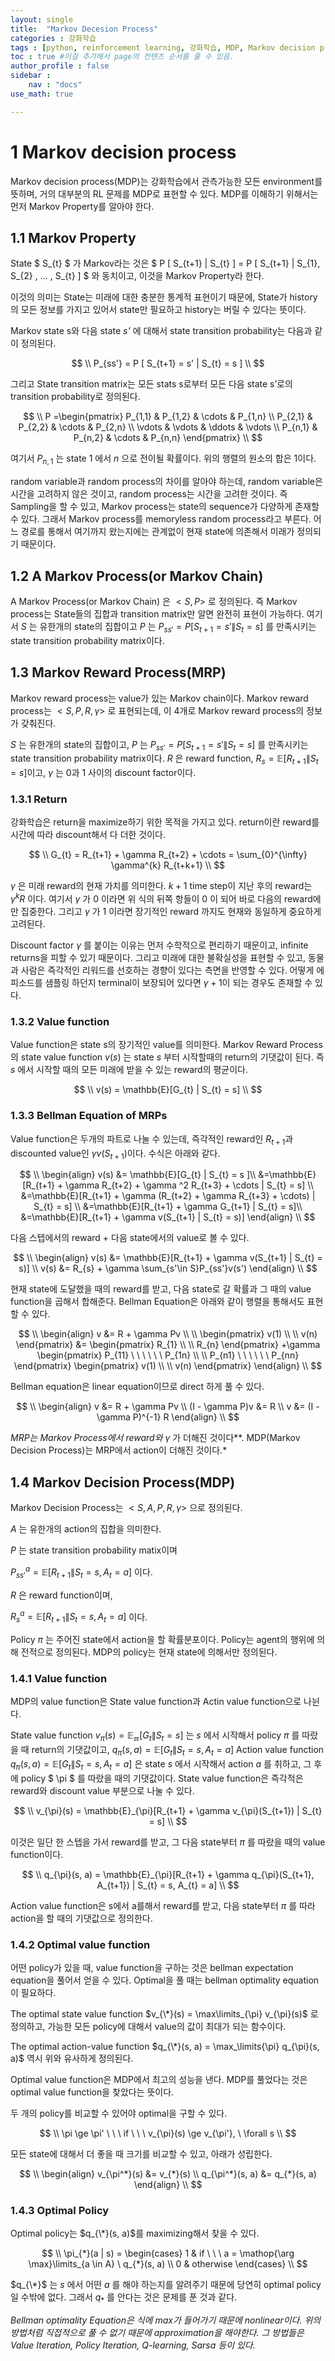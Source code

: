 ```yaml
---
layout: single
title:  "Markov Decesion Process"
categories : 강화학습
tags : [python, reinforcement learning, 강화학습, MDP, Markov decision process, Markov Property, Markov Cahin, Markov Reward Process, MRP, Bellman Equation]
toc : true #이걸 추가해서 page의 컨텐츠 순서를 줄 수 있음.
author_profile : false
sidebar : 
    nav : "docs"
use_math: true

---
```


# **1**   **Markov decision process** 

Markov decision process(MDP)는 강화학습에서 관측가능한 모든 environment를 뜻하며, 거의 대부분의 RL 문제를 MDP로 표현할 수 있다. MDP를 이해하기 위해서는 먼저 Markov Property를 알아야 한다.

 

## 1.1 Markov Property

State $ S_{t} $  가 Markov라는 것은 $ P [ S_{t+1} \| S_{t} ] = P [ S_{t+1} \| S_{1}, S_{2} , ... , S_{t} ] $ 와 동치이고, 이것을 Markov Property라 한다.

이것의 의미는 State는 미래에 대한 충분한 통계적 표현이기 때문에, State가 history의 모든 정보를 가지고 있어서 state만 필요하고 history는 버릴 수 있다는 뜻이다.

Markov state s와 다음 state _s'_ 에 대해서 state transition probability는 다음과 같이 정의된다.   


$$
\\
P_{ss'} = P [ S_{t+1} = s' | S_{t} = s ]
\\
$$


그리고 State transition matrix는 모든 stats s로부터 모든 다음 state s’로의 transition probability로 정의된다.   


$$
\\
P =\begin{pmatrix}
	P_{1,1} & P_{1,2} & \cdots & P_{1,n} \\
  P_{2,1} & P_{2,2} & \cdots & P_{2,n} \\
  \vdots  & \vdots  & \ddots & \vdots  \\
  P_{n,1} & P_{n,2} & \cdots & P_{n,n}
 \end{pmatrix}
\\
$$


여기서 $P_{n,1}$ 는 state $1$ 에서 $n$ 으로 전이될 확률이다. 위의 행렬의 원소의 합은 $1$이다.  

random variable과 random process의 차이를 알아야 하는데, random variable은 시간을 고려하지 않은 것이고, random process는 시간을 고려한 것이다. 즉 Sampling을 할 수 있고, Markov process는 state의 sequence가 다양하게 존재할 수 있다. 그래서 Markov process를 memoryless random process라고 부른다. 어느 경로를 통해서 여기까지 왔는지에는 관계없이 현재 state에 의존해서 미래가 정의되기 때문이다.

 

## **1.2**   **A Markov Process(or Markov Chain)**

A Markov Process(or Markov Chain) 은 $<S, P>$ 로 정의된다. 즉 Markov process는 State들의 집합과 transition matrix만 알면 완전히 표현이 가능하다. 여기서 $S$ 는 유한개의 state의 집합이고 $P$ 는 $P_{ss'} = P [ S_{t+1} = s' \| S_{t} = s ]$ 를 만족시키는 state transition probability matrix이다.

 

## **1.3**   **Markov Reward Process(MRP)**

Markov reward process는 value가 있는 Markov chain이다. Markov reward process는 $<S, P, R, \gamma>$ 로 표현되는데, 이 4개로 Markov reward process의 정보가 갖춰진다.

$S$ 는 유한개의 state의 집합이고, $P$ 는 $P_{ss'} = P [ S_{t+1} = s' \| S_{t} = s ]$ 를 만족시키는 state transition probability matrix이다. $R$ 은 reward function, $R_{s} =  \mathbb{E} [ R_{t+1} \| S_{t} = s ]$이고, $\gamma$ 는 0과 1 사이의 discount factor이다.

 

### **1.3.1** **Return**

강화학습은 return을 maximize하기 위한 목적을 가지고 있다. return이란 reward를 시간에 따라 discount해서 다 더한 것이다.   


$$
\\
G_{t} = R_{t+1} + \gamma R_{t+2} + \cdots = \sum_{0}^{\infty} \gamma^{k} R_{t+k+1}
\\
$$


$\gamma$ 은 미래 reward의 현재 가치를 의미한다. $k+1$ time step이 지난 후의 reward는 $\gamma^{k} R$ 이다. 여기서 $\gamma$ 가 $0$ 이라면 위 식의 뒤쪽 항들이 $0$ 이 되어 바로 다음의 reward에만 집중한다. 그리고 $\gamma$ 가 $1$ 이라면 장기적인 reward 까지도 현재와 동일하게 중요하게 고려된다.

Discount factor $\gamma$ 를 붙이는 이유는 먼저 수학적으로 편리하기 때문이고, infinite returns을 피할 수 있기 때문이다. 그리고 미래에 대한 불확실성을 표현할 수 있고, 동물과 사람은 즉각적인 리워드를 선호하는 경향이 있다는 측면을 반영할 수 있다. 어떻게 에피소드를 샘플링 하던지 terminal이 보장되어 있다면 $\gamma + 1$이 되는 경우도 존재할 수 있다.

 

### **1.3.2** **Value function**

Value function은 state s의 장기적인 value를 의미한다. Markov Reward Process의 state value function $v(s)$ 는 state $s$ 부터 시작할때의 return의 기댓값이 된다. 즉 $s$ 에서 시작할 때의 모든 미래에 받을 수 있는 reward의 평균이다.   


$$
\\
v(s) = \mathbb{E}[G_{t} | S_{t} = s]
\\
$$

###    

### **1.3.3** **Bellman Equation of MRPs**

Value function은 두개의 파트로 나눌 수 있는데, 즉각적인 reward인 $R_{t+1}$과 discounted value인 $\gamma v(S_{t+1})$이다. 수식은 아래와 같다.   


$$
\\
\begin{align}
v(s) &= \mathbb{E}[G_{t} | S_{t} = s ]\\
&=\mathbb{E}[R_{t+1} + \gamma R_{t+2} + \gamma ^2 R_{t+3} + \cdots | S_{t} = s] \\
&=\mathbb{E}[R_{t+1} + \gamma (R_{t+2} + \gamma R_{t+3} + \cdots) | S_{t} = s] \\
&=\mathbb{E}[R_{t+1} + \gamma G_{t+1} | S_{t} = s]\\
&=\mathbb{E}[R_{t+1} + \gamma v(S_{t+1} | S_{t} = s)]
\end{align}
\\
$$


다음 스텝에서의 reward + 다음 state에서의 value로 볼 수 있다.   


$$
\\
\begin{align}
v(s) &= \mathbb{E}[R_{t+1} + \gamma v(S_{t+1} | S_{t} = s)] \\
v(s) &= R_{s} + \gamma \sum_{s'\in S}P_{ss'}v(s')
\end{align}
\\
$$


현재 state에 도달했을 때의 reward를 받고, 다음 state로 갈 확률과 그 때의 value function을 곱해서 합해준다. Bellman Equation은 아래와 같이 행렬을 통해서도 표현할 수 있다.   


$$
\\
\begin{align}
v &= R + \gamma Pv \\ \\
\begin{pmatrix}
v(1) \\ \\ v(n)
\end{pmatrix}
&=
\begin{pmatrix}
R_{1} \\ \\ R_{n}
\end{pmatrix}
+\gamma \begin{pmatrix}
P_{11} \ \ \ \ \ \ P_{1n} \\ 
\\
P_{n1} \ \ \ \ \ \ P_{nn}
\end{pmatrix}
\begin{pmatrix}
v(1) \\ \\ v(n)
\end{pmatrix}
\end{align}
\\
$$


Bellman equation은 linear equation이므로 direct 하게 풀 수 있다.   


$$
\\
\begin{align}
v &= R + \gamma Pv \\
(I - \gamma P)v &= R \\
v &= (I - \gamma P)^{-1} R
\end{align}
\\
$$


*MRP는 Markov Process에서 reward와* $\gamma$ 가 더해진 것이다**. MDP(Markov Decision Process)는 MRP에서 action이 더해진 것이다.*

 

## **1.4**   **Markov Decision Process(MDP)**

Markov Decision Process는 $<S, A, P, R, \gamma>$ 으로 정의된다.

$A$ 는 유한개의 action의 집합을 의미한다.

$P$ 는 state transition probability matix이며

$P_{ss'}^{a} = \mathbb{E}[R_{t+1} \| S_{t} = s , A_{t} = a]$ 이다.

$R$ 은 reward function이며,

$R_{s}^{a} = \mathbb{E} [R_{t+1} \| S_{t} = s, A_{t} = a]$ 이다.

Policy $\pi$ 는 주어진 state에서 action을 할 확률분포이다. Policy는 agent의 행위에 의해 전적으로 정의된다. MDP의 policy는 현재 state에 의해서만 정의된다.

 

### **1.4.1**  **Value function**

MDP의 value function은 State value function과 Actin value function으로 나뉜다.

State value function $v_{\pi} (s) = \mathbb{E_{\pi}} [G_{t} \| S_{t} = s]$ 는 $s$ 에서 시작해서 policy $\pi$ 를 따랐을 때 return의 기댓값이고, $q_{\pi}(s,a) = \mathbb{E}[G_{t} \| S_{t} = s, A_{t} = a]$ Action value function $q_{\pi}(s,a) = \mathbb{E}[G_{t} \| S_{t} = s, A_{t} = a]$ 은 state $s$ 에서 시작해서 action $a$ 를 취하고, 그 후에 policy $ \pi $ 를 따랐을 때의 기댓값이다. State value function은 즉각적은 reward와 discount value 부분으로 나눌 수 있다.   


$$
\\
v_{\pi}(s) = \mathbb{E}_{\pi}[R_{t+1} + \gamma v_{\pi}(S_{t+1}) | S_{t} = s]
\\
$$


이것은 일단 한 스텝을 가서 reward를 받고, 그 다음 state부터 $\pi$ 를 따랐을 때의 value function이다.   


$$
\\
q_{\pi}(s, a) = \mathbb{E}_{\pi}[R_{t+1} + \gamma q_{\pi}(S_{t+1}, A_{t+1}) | S_{t} = s, A_{t} = a]
\\
$$


Action value function은 s에서 a를해서 reward를 받고, 다음 state부터 $\pi$ 를 따라 action을 할 때의 기댓값으로 정의한다.

 

### **1.4.2** **Optimal value function**

어떤 policy가 있을 때, value function을 구하는 것은 bellman expectation equation을 풀어서 얻을 수 있다. Optimal을 풀 때는 bellman optimality equation이 필요하다.

The optimal state value function $v_{\*}(s) = \max\limits_{\pi} v_{\pi}(s)$ 로 정의하고, 가능한 모든 policy에 대해서 value의 값이 최대가 되는 함수이다. 

The optimal action-value function $q_{\*}(s, a) = \max_\limits{\pi} q_{\pi}(s, a)$ 역시 위와 유사하게 정의된다.

Optimal value function은 MDP에서 최고의 성능을 낸다. MDP를 풀었다는 것은 optimal value function을 찾았다는 뜻이다.

 

두 개의 policy를 비교할 수 있어야 optimal을 구할 수 있다.   


$$
\\
\pi \ge \pi' \ \ \ if \ \ \ v_{\pi}(s) \ge v_{\pi'}, \ \forall s
\\
$$


모든 state에 대해서 더 좋을 때 크기를 비교할 수 있고, 아래가 성립한다.   


$$
\\
\begin{align}
v_{\pi^*}(s) &= v_{*}(s) \\
q_{\pi^*}(s, a) &= q_{*}(s, a)
\end{align}
\\
$$

###    

### **1.4.3** **Optimal Policy**

Optimal policy는 $q_{\*}(s, a)$를 maximizing해서 찾을 수 있다.   


$$
\\
\pi_{*}(a | s) = 
\begin{cases}
1 & if \ \ \ a = \mathop{\arg \max}\limits_{a \in A} \ q_{*}(s, a) 
\\
0 & otherwise 
\end{cases}
\\
$$


$q_{\*}$ 는 $s$ 에서 어떤 $a$ 를 해야 하는지를 알려주기 때문에 당연히 optimal policy일 수밖에 없다. 그래서 $q_{*}$ 를 안다는 것은 문제를 푼 것과 같다.

 

*Bellman optimality Equation은 식에 max가 들어가기 때문에 nonlinear이다. 위의 방법처럼 직접적으로 풀 수 없기 때문에 approximation을 해야한다. 그 방법들은 Value Iteration, Policy Iteration, Q-learning, Sarsa 등이 있다.*